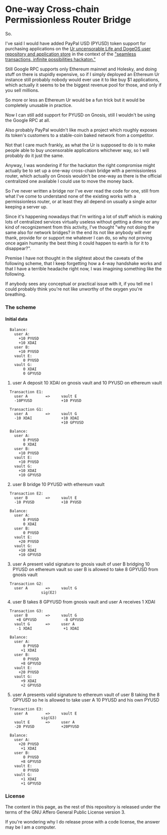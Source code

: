 # One-way Cross-chain Permissionless Router Bridge

So.

I've said I would have added PayPal USD (PYUSD) token support for purchasing
applications on the
[Ur uncensorable Life and DogeOS user repository and application store](
  https://github.com/themartiancompany/ur)
in the context of the
["seamless transactions, infinite possibilities hackaton."](
  https://github.com/themartiancompany/seamless-transactions-infinite-possibilities-hackaton)

Still Google RPC supports only Ethereum mainnet and Holesky,
and doing stuff on there is stupidly expensive, so if I simply
deployed an Ethereum Ur instance still probably nobody
would ever use it to like buy $1 applications, which actually
it seems to be the biggest revenue pool for those, and only
if you sell millions.

So more or less an Ethereum Ur would be a fun trick
but it would be completely unusable in practice.

Now I can still add support for PYUSD on Gnosis,
still I wouldn't be using the Google RPC at all.

Also probably PayPal wouldn't like much a project
which roughly exposes its token's customers to
a stable-coin baked network from a competitor.

Not that I care much frankly, as what the Ur
is supposed to do is to make people able to buy
uncensorable applications whichever way,
so I will probably do it just the same.

Anyway, I was wondering if for the hackaton
the right compromise might actually be
to set up a one-way cross-chain bridge
with a permissionless router, which actually
on Gnosis wouldn't be one-way as there is
the official centralized one available
I could use to move the money back.

So I've never written a bridge nor I've ever read
the code for one, still from what I've come
to understand none of the existing
works with a permissionless router, or at least
they all depend on usually a single
actor keeping a server up.

Since it's happening nowadays that I'm writing
a lot of stuff which is making lots
of centralized services virtually useless
without getting a dime nor any kind of
recognizement from this activity, I've thought
"why not doing the same also for network
bridges? in the end its not like anybody will
ever thank, provide for or support me
whatever I can do, so why not proving once
again humanity the best thing it could happen
to earth is for it to disappear?".

Premise I have not thought in the slightest about the
caveats of the following scheme, that I keep
forgetting how a 4-way handshake works and
that I have a terrible headache right now,
I was imagining something like the following.

If anybody sees any conceptual or practical issue
with it, if you tell me I could probably think
you're not like unworthy of the oxygen you're breathing.

### The scheme

#### Initial data

```
  Balance:
    user A:
      +10 PYUSD
      +10 XDAI
    user B:
      +10 PYUSD
    vault E:
        0 PYUSD
    vault G:
        0 XDAI
        0 GPYUSD
```

1) user A deposit 10 XDAI on gnosis vault and 10 PYUSD on ethereum vault                             

```
  Transaction E1:
    user A        =>     vault E
    -10PYUSD             +10 PYUSD
  
  Transaction G1:
    user A        =>     vault G
    -10 XDAI             +10 XDAI
                         +10 GPYUSD

  Balance:
    user A:
        0 PYUSD
        0 XDAI
    user B:
      +10 PYUSD
    vault E:
      +10 PYUSD
    vault G:
      +10 XDAI
      +10 GPYUSD
```

2) user B bridge 10 PYUSD with ethereum vault

```
  Transaction E2:
    user B        =>     vault E
    -10 PYUSD            +10 PYUSD

  Balance:
    user A:
        0 PYUSD
        0 XDAI
    user B:
        0 PYUSD
    vault E:
      +20 PYUSD
    vault G:
      +10 XDAI
      +10 GPYUSD
```
 
3) user A present valid signature to gnosis vault of user B bridging 10 PYUSD on ethereum vault so user B is allowed to take 8 GPYUSD from gnosis vault

```
  Transaction G2:
    user A        =>     vault G
                sig(E2)
```

4) user B takes 8 GPYUSD from gnosis vault and user A receives 1 XDAI

```
  Transaction G3:
    user B        =>     vault G 
     +8 GPYUSD            -8 GPYUSD
    vault G       =>     user A
     -1 XDAI              +1 XDAI

  Balance:
    user A:
        0 PYUSD
       +1 XDAI
    user B:
        0 PYUSD
       +8 GPYUSD
    vault E:
      +20 PYUSD
    vault G:
       +9 XDAI
       +2 GPYUSD
```

5) user A presents valid signature to ethereum vault of user B taking the 8 GPYUSD so he is allowed to take user A 10 PYUSD and his own PYUSD

```
  Transaction E3:
    user A        =>     vault E
                sig(G3)
    vault E       =>     user A
    -20 PYUSD            +20PYUSD

  Balance:
    user A:
      +20 PYUSD
       +1 XDAI
    user B:
        0 PYUSD
       +8 GPYUSD
    vault E:
        0 PYUSD
    vault G:
       +1 XDAI
       +1 GPYUSD
```

### License

The content in this page, as the rest of this repository is released under the terms of the GNU Affero General Public License version 3.

If you're wondering why I do release prose with a code license, the answer may be I am a computer.

